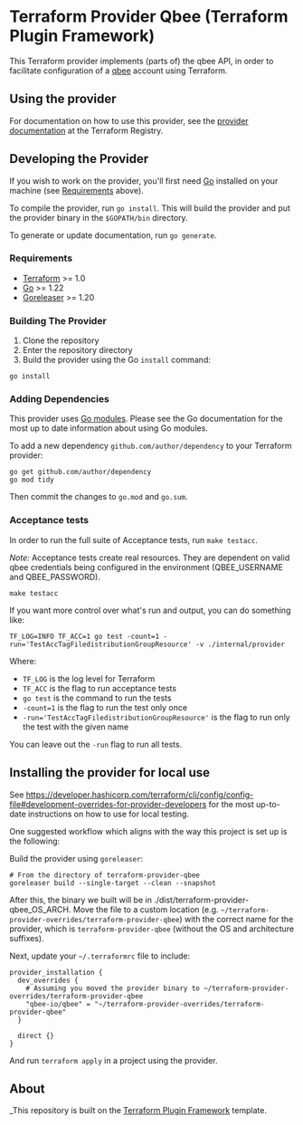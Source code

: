 # Terraform Provider Qbee (Terraform Plugin Framework)

This Terraform provider implements (parts of) the qbee API, in order to facilitate configuration of
a [qbee](https://qbee.io) account using Terraform.

## Using the provider

For documentation on how to use this provider, see
the [provider documentation](https://registry.terraform.io/providers/qbee.io/qbee/latest/docs)
at the Terraform Registry.

## Developing the Provider

If you wish to work on the provider, you'll first need [Go](http://www.golang.org) installed on your
machine (see [Requirements](#requirements) above).

To compile the provider, run `go install`. This will build the provider and put the provider binary
in the `$GOPATH/bin` directory.

To generate or update documentation, run `go generate`.

### Requirements

- [Terraform](https://www.terraform.io/downloads.html) >= 1.0
- [Go](https://golang.org/doc/install) >= 1.22
- [Goreleaser](https://goreleaser.com/install/) >= 1.20

### Building The Provider

1. Clone the repository
1. Enter the repository directory
1. Build the provider using the Go `install` command:

```shell
go install
```

### Adding Dependencies

This provider uses [Go modules](https://github.com/golang/go/wiki/Modules).
Please see the Go documentation for the most up to date information about using Go modules.

To add a new dependency `github.com/author/dependency` to your Terraform provider:

```shell
go get github.com/author/dependency
go mod tidy
```

Then commit the changes to `go.mod` and `go.sum`.

### Acceptance tests

In order to run the full suite of Acceptance tests, run `make testacc`.

*Note:* Acceptance tests create real resources. They are dependent on valid qbee credentials being
configured in the environment (QBEE_USERNAME and QBEE_PASSWORD).

```shell
make testacc
```

If you want more control over what's run and output, you can do something like:

```shell
TF_LOG=INFO TF_ACC=1 go test -count=1 -run='TestAccTagFiledistributionGroupResource' -v ./internal/provider
```

Where:

- `TF_LOG` is the log level for Terraform
- `TF_ACC` is the flag to run acceptance tests
- `go test` is the command to run the tests
- `-count=1` is the flag to run the test only once
- `-run='TestAccTagFiledistributionGroupResource'` is the flag to run only the test with the given
  name

You can leave out the `-run` flag to run all tests.

## Installing the provider for local use

See https://developer.hashicorp.com/terraform/cli/config/config-file#development-overrides-for-provider-developers
for the most up-to-date instructions on how to use for local testing.

One suggested workflow which aligns with the way this project is set up is the following:

Build the provider using `goreleaser`:

```shell
# From the directory of terraform-provider-qbee
goreleaser build --single-target --clean --snapshot
```

After this, the binary we built will be in ./dist/terraform-provider-qbee_OS_ARCH. Move the file
to a custom location (e.g. `~/terraform-provider-overrides/terraform-provider-qbee`) with the
correct name for the provider, which is `terraform-provider-qbee` (without the OS and
architecture suffixes).

Next, update your `~/.terraformrc` file to include:

```hcl
provider_installation {
  dev_overrides {
    # Assuming you moved the provider binary to ~/terraform-provider-overrides/terraform-provider-qbee
    "qbee-io/qbee" = "~/terraform-provider-overrides/terraform-provider-qbee"
  }
  
  direct {}
}
```

And run `terraform apply` in a project using the provider.

## About

_This repository is built on
the [Terraform Plugin Framework](https://github.com/hashicorp/terraform-plugin-framework) template.

